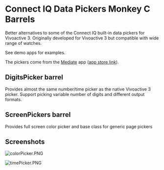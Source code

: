 # Connect IQ Data Pickers Monkey C Barrels
Better alternatives to some of the Connect IQ built-in data pickers for Vivoactive 3. Originally developed for Vivoactive 3 but compatible with wide range of watches.

See demo apps for examples.

The pickers come from the [Mediate](https://github.com/vtrifonov-esfiddle/Meditate) app ([app store link](https://apps.garmin.com/en-US/apps/bed7ed4d-07ea-4600-b477-b8911670b64a)).

## DigitsPicker barrel
Provides almost the same number/time picker as the native Vivoactive 3 picker. Support picking variable number of digits and different output formats.

## ScreenPickers barrel
Provides full screen color picker and base class for generic page pickers

## Screenshots

![colorPicker.PNG](https://github.com/vtrifonov-esfiddle/ConnectIqDataPickers/tree/master/screenshots/colorPicker.PNG)

![timePicker.PNG](https://github.com/vtrifonov-esfiddle/ConnectIqDataPickers/tree/master/screenshots/timePicker.PNG)
